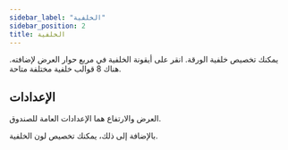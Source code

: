 ```yaml
---
sidebar_label: "الخلفية"
sidebar_position: 2
title: الخلفية
---
```


يمكنك تخصيص خلفية الورقة. انقر على أيقونة الخلفية في مربع حوار العرض لإضافته. هناك 8 قوالب خلفية مختلفة متاحة.

## الإعدادات

العرض والارتفاع هما الإعدادات العامة للصندوق.

بالإضافة إلى ذلك، يمكنك تخصيص لون الخلفية.
